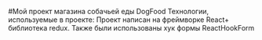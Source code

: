 #Мой проект магазина собачьей еды DogFood
Технологии, используемые в проекте:
Проект написан на фреймворке React+ библиотека redux.
Также были использованы хук формы ReactHookForm
